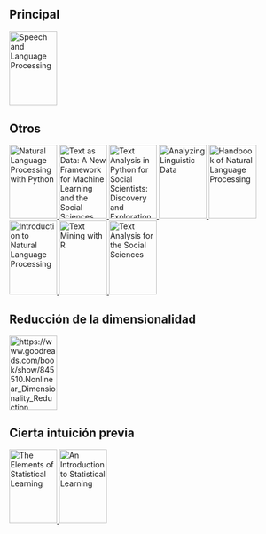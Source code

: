 ## Principal
<a href="https://web.stanford.edu/~jurafsky/slp3/">
<img border="0" title="Speech and Language Processing" 
src="https://i.gr-assets.com/images/S/compressed.photo.goodreads.com/books/1391032539l/908047.jpg" width="86" height="133.3">
</a>

## Otros
</p>  
<a href="https://www.goodreads.com/book/show/6392569.Natural_Language_Processing_with_Python">
<img border="0" title="Natural Language Processing with Python" 
src="https://i.gr-assets.com/images/S/compressed.photo.goodreads.com/books/1328834784l/6392569.jpg" width="86" height="133.3">
</a>
<a href="https://www.goodreads.com/book/show/57866242-text-as-data?ac=1&from_search=true&qid=RXzoBes8lN&rank=1">
<img border="0" title="Text as Data: A New Framework for Machine Learning and the Social Sciences" 
src="https://images-na.ssl-images-amazon.com/images/S/compressed.photo.goodreads.com/books/1623113297i/57866242.jpg" width="86" height="133.3">
</a>
<a href="https://www.goodreads.com/book/show/57400114-text-analysis-in-python-for-social-scientists">
<img border="0" title="Text Analysis in Python for Social Scientists: Discovery and Exploration" 
src="https://images-na.ssl-images-amazon.com/images/S/compressed.photo.goodreads.com/books/1615672394i/57400114.jpg" width="86" height="133.3">
</a>
<a href="https://www.goodreads.com/book/show/6179005-analyzing-linguistic-data">
<img border="0" title="Analyzing Linguistic Data" 
src="https://i.gr-assets.com/images/S/compressed.photo.goodreads.com/books/1392023932l/6179005.jpg" width="86" height="133.3">
</a>
<a href="https://www.goodreads.com/book/show/6884480-handbook-of-natural-language-processing">
<img border="0" title="Handbook of Natural Language Processing" 
src="https://i.gr-assets.com/images/S/compressed.photo.goodreads.com/books/1348425778l/6884480.jpg" width="86" height="133.3">
</a>
<a href="https://www.goodreads.com/book/show/44512538-introduction-to-natural-language-processing">
<img border="0" title="Introduction to Natural Language Processing" 
src="https://i.gr-assets.com/images/S/compressed.photo.goodreads.com/books/1570703063l/44512538.jpg" width="86" height="133.3">
</a>
<a href="https://www.goodreads.com/book/show/34006736-text-mining-with-r">
<img border="0" title="Text Mining with R" 
src="https://i.gr-assets.com/images/S/compressed.photo.goodreads.com/books/1497976596l/34006736.jpg" width="86" height="133.3">
</a>
<a href="https://www.goodreads.com/book/show/2765817-text-analysis-for-the-social-sciences">
<img border="0" title="Text Analysis for the Social Sciences" 
src="https://i.gr-assets.com/images/S/compressed.photo.goodreads.com/books/1482843452l/2765817.jpg" width="86" height="133.3">
</a>
</p>

## Reducción de la dimensionalidad
</p>  
<a href="https://www.goodreads.com/book/show/845510.Nonlinear_Dimensionality_Reduction">
<img border="0" title="https://www.goodreads.com/book/show/845510.Nonlinear_Dimensionality_Reduction" 
src="https://i.gr-assets.com/images/S/compressed.photo.goodreads.com/books/1348010757l/845510.jpg" width="86" height="133.3">
</a>
</p>

## Cierta intuición previa
<a href="https://www.goodreads.com/book/show/148009.The_Elements_of_Statistical_Learning">
<img border="0" title="The Elements of Statistical Learning" 
src="https://i.gr-assets.com/images/S/compressed.photo.goodreads.com/books/1387738132l/148009.jpg" width="86" height="133.3">
</a>
<a href="https://www.goodreads.com/book/show/17397466-an-introduction-to-statistical-learning">
<img border="0" title="An Introduction to Statistical Learning" 
src="https://i.gr-assets.com/images/S/compressed.photo.goodreads.com/books/1385132472l/17397466.jpg" width="86" height="133.3">
</a>
